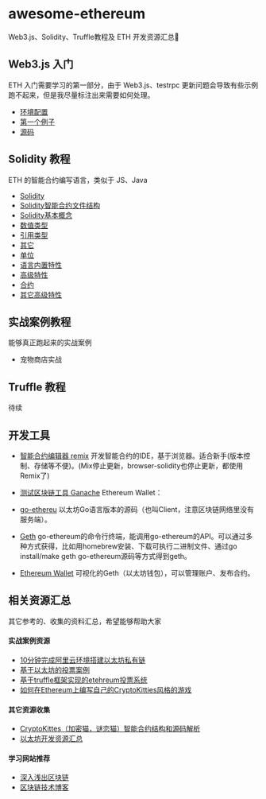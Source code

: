 # awesome-ethereum
Web3.js、Solidity、Truffle教程及 ETH 开发资源汇总💯
## Web3.js 入门

ETH 入门需要学习的第一部分，由于 Web3.js、testrpc 更新问题会导致有些示例跑不起来，但是我尽量标注出来需要如何处理。

* [环境配置](./1_Web3.js/1_环境配置.md)
* [第一个例子](./1_Web3.js/2_第一个例子.md)
* [源码](./1_Web3.js/learn/app.js)

## Solidity 教程

ETH 的智能合约编写语言，类似于 JS、Java

* [Solidity](./2_Solidity/1_Solidity.md)
* [Solidity智能合约文件结构](./2_Solidity/2_Solidity智能合约文件结构.md)
* [Solidity基本概念](./2_Solidity/3_Solidity基本概念.md)
* [数值类型](./2_Solidity/4_数值类型.md)
* [引用类型](./2_Solidity/5_引用类型.md)
* [其它](./2_Solidity/6_其它.md)
* [单位](./2_Solidity/7_单位.md)
* [语言内置特性](./2_Solidity/8_语言内置特性.md)
* [高级特性](./2_Solidity/9_高级特性.md)
* [合约](./2_Solidity/10_合约.md)
* [其它高级特性](./2_Solidity/11_其它高级特性.md)

## 实战案例教程

能够真正跑起来的实战案例

* 宠物商店实战

## Truffle 教程

待续

## 开发工具

* [智能合约编辑器 remix](http://remix.ethereum.org/)
开发智能合约的IDE，基于浏览器。适合新手(版本控制、存储等不便)。(Mix停止更新，browser-solidity也停止更新，都使用Remix了)

* [测试区块链工具 Ganache](http://truffleframework.com/ganache/)
Ethereum Wallet：

* [go-ethereu](https://ethereum.github.io/go-ethereum/)
以太坊Go语言版本的源码（也叫Client，注意区块链网络里没有服务端）。

* [Geth](https://geth.ethereum.org/downloads/)
go-ethereum的命令行终端，能调用go-ethereum的API。可以通过多种方式获得，比如用homebrew安装、下载可执行二进制文件、通过go install/make geth go-ethereum源码等方式得到geth。

* [Ethereum Wallet](https://ethereumwallet.com/)
可视化的Geth（以太坊钱包），可以管理账户、发布合约。


## 相关资源汇总

其它参考的、收集的资料汇总，希望能够帮助大家

#### 实战案例资源

* [10分钟完成阿里云环境搭建以太坊私有链](https://zhuanlan.zhihu.com/p/32911405)
* [基于以太坊的投票案例](http://www.cnblogs.com/duhuo/p/7449778.html)
* [基于truffle框架实现的etehreum投票系统](https://blog.csdn.net/xxxslinyue/article/details/79223703)
* [如何在Ethereum上编写自己的CryptoKitties风格的游戏](https://blog.csdn.net/mergerly/article/details/79088423)

#### 其它资源收集

* [CryptoKittes（加密猫，谜恋猫）智能合约结构和源码解析](https://blog.csdn.net/marising/article/details/79458403)
* [以太坊开发资源汇总](https://www.v2ex.com/amp/t/436426)

#### 学习网站推荐

* [深入浅出区块链](https://learnblockchain.cn/)
* [区块链技术博客](http://me.tryblockchain.org/)

